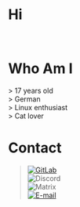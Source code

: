 # Hi
<br>
<h1>Who Am I</h1>
> 17 years old <br>
> German <br>
> Linux enthusiast <br>
> Cat lover

<br>
<h1>Contact</h1>

> [![GitLab](https://img.shields.io/static/v1?label=Gitlab&message=mr_magic223325&color=blue&labelColor=gray)](https://gitlab.com/mr_magic223325)<br>
> ![Discord](https://img.shields.io/static/v1?label=Discord&message=mr_magic223325&color=blue&labelColor=gray)<br>
> ![Matrix](https://img.shields.io/static/v1?label=Matrix&message=@mr_magic223325:matrix.org&color=blue&labelColor=gray)<br>
> [![E-mail](https://img.shields.io/badge/Email-mrmagic223325%40fedora.email-blue)](mailto:mrmagic223325@fedora.email?&subject=Hi)<br>

